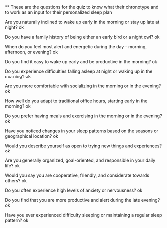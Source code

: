** These are the questions for the quiz to know what their chronotype and to work as an input for their personalized sleep plan



Are you naturally inclined to wake up early in the morning or stay up late at night? ok



Do you have a family history of being either an early bird or a night owl? ok


When do you feel most alert and energetic during the day - morning, afternoon, or evening? ok


Do you find it easy to wake up early and be productive in the morning? ok


Do you experience difficulties falling asleep at night or waking up in the morning? ok



Are you more comfortable with socializing in the morning or in the evening? ok


How well do you adapt to traditional office hours, starting early in the morning? ok


Do you prefer having meals and exercising in the morning or in the evening? ok


Have you noticed changes in your sleep patterns based on the seasons or geographical location? ok


Would you describe yourself as open to trying new things and experiences? ok


Are you generally organized, goal-oriented, and responsible in your daily life? ok


Would you say you are cooperative, friendly, and considerate towards others? ok


Do you often experience high levels of anxiety or nervousness? ok


Do you find that you are more productive and alert during the late evening?ok 


Have you ever experienced difficulty sleeping or maintaining a regular sleep pattern? ok